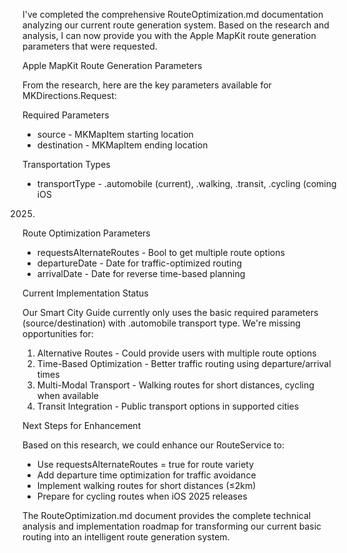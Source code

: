 I've completed the comprehensive RouteOptimization.md documentation analyzing our
  current route generation system. Based on the research and analysis, I can now
  provide you with the Apple MapKit route generation parameters that were requested.

  Apple MapKit Route Generation Parameters

  From the research, here are the key parameters available for MKDirections.Request:

  Required Parameters

  - source - MKMapItem starting location
  - destination - MKMapItem ending location

  Transportation Types

  - transportType - .automobile (current), .walking, .transit, .cycling (coming iOS
  2025)

  Route Optimization Parameters

  - requestsAlternateRoutes - Bool to get multiple route options
  - departureDate - Date for traffic-optimized routing
  - arrivalDate - Date for reverse time-based planning

  Current Implementation Status

  Our Smart City Guide currently only uses the basic required parameters
  (source/destination) with .automobile transport type. We're missing opportunities
  for:

  1. Alternative Routes - Could provide users with multiple route options
  2. Time-Based Optimization - Better traffic routing using departure/arrival times
  3. Multi-Modal Transport - Walking routes for short distances, cycling when
  available
  4. Transit Integration - Public transport options in supported cities

  Next Steps for Enhancement

  Based on this research, we could enhance our RouteService to:
  - Use requestsAlternateRoutes = true for route variety
  - Add departure time optimization for traffic avoidance
  - Implement walking routes for short distances (≤2km)
  - Prepare for cycling routes when iOS 2025 releases

  The RouteOptimization.md document provides the complete technical analysis and
  implementation roadmap for transforming our current basic routing into an
  intelligent route generation system.